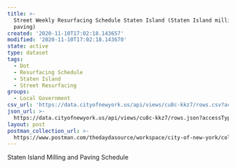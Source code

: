 ```yaml
---
title: >-
  Street Weekly Resurfacing Schedule Staten Island (Staten Island milling and
  paving)
created: '2020-11-10T17:02:18.143657'
modified: '2020-11-10T17:02:18.143670'
state: active
type: dataset
tags:
  - Dot
  - Resurfacing Schedule
  - Staten Island
  - Street Resurfacing
groups:
  - Local Government
csv_url: 'https://data.cityofnewyork.us/api/views/cu8c-kkz7/rows.csv?accessType=DOWNLOAD'
json_url: >-
  https://data.cityofnewyork.us/api/views/cu8c-kkz7/rows.json?accessType=DOWNLOAD
layout: post
postman_collection_url: >-
  https://www.postman.com/thedaydasource/workspace/city-of-new-york/collection/15909983-c0f59890-6333-412b-a7ea-9dc77888a801
---
```

Staten Island Milling and Paving Schedule
